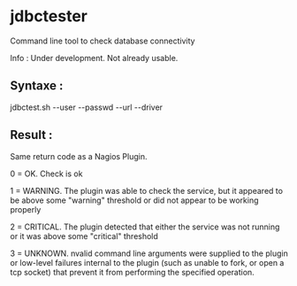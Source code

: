 jdbctester
==========

Command line tool to check database connectivity

Info : Under development. Not already usable.

Syntaxe :
---------

jdbctest.sh --user <username> --passwd <password> --url <url> --driver <Jdbc Driver Class Name>


Result :
--------

Same return code as a Nagios Plugin.

0 = OK. Check is ok

1 = WARNING. The plugin was able to check the service, but it appeared to be above some "warning" threshold or did not appear to be working properly

2 = CRITICAL. The plugin detected that either the service was not running or it was above some "critical" threshold

3 = UNKNOWN. nvalid command line arguments were supplied to the plugin or low-level failures internal to the plugin (such as unable to fork, or open a tcp socket) that prevent it from performing the specified operation.
